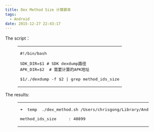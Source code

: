 ```yaml
---
title: Dex Method Size 计算脚本
tags:
  - Android
date: 2015-12-27 22:43:17
---
```


The script：

<figure class="highlight bash"><table><tr><td class="code"><pre><span class="line"><span class="shebang">#!/bin/bash</span>
<span class="line"></span></span>
<span class="line">SDK_DIR=<span class="variable">$1</span> <span class="comment"># SDK dexdump路径</span></span>
<span class="line">APK_DIR=<span class="variable">$2</span>  <span class="comment"># 需要计算的APK地址</span></span>
<span class="line"></span>
<span class="line"><span class="variable">$1</span>/./dexdump <span class="operator">-f</span> <span class="variable">$2</span> | grep method_ids_size</span>
</pre></td></tr></table></figure>

The results:

<figure class="highlight groovy"><table><tr><td class="code"><pre><span class="line">➜  temp  .<span class="regexp">/dex_method.sh /</span>Users<span class="regexp">/chrisgong/</span>Library<span class="regexp">/Android/</span>sdk<span class="regexp">/build-tools/</span><span class="number">23.0</span><span class="number">.2</span> <span class="regexp">~/mac/</span>git<span class="regexp">/cim-android/</span>build<span class="regexp">/outputs/</span>apk/cim-android-debug-v1<span class="number">.3</span><span class="number">.2</span>.apk</span>
<span class="line"></span>
<span class="line"><span class="string">method_ids_size     :</span> <span class="number">40899</span></span>
</pre></td></tr></table></figure>